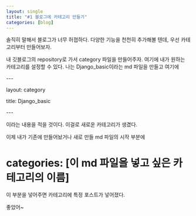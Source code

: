 ```yaml
---
layout: single
title: "#1 블로그에 카테고리 만들기"
categories: [blog]
---
```

솔직히 말해서 블로그가 너무 허졉하다. 다양한 기능을 천천히 추가해볼 텐데, 우선 카테고리부터 만들어보자.

내 깃블로그의 repository로 가서 category 파일을 만들어주자. 여기에 내가 원하는 카테고리를 설정할 수 있다. 나는 Django_basic이라는 md 파일을 만들고 여기에

\---

layout: category

title: Django_basic

\---

이라는 내용을 적을 것이다. 이걸로 새로운 카테고리가 생겼다.

이제 내가 기존에 만들어놨거나 새로 만들 md 파일의 시작 부분에

# categories: [이 md 파일을 넣고 싶은 카테고리의 이름]

이 부분을 넣어주면 카테고리에 특정 포스트가 넣어졌다.

좋았어~
